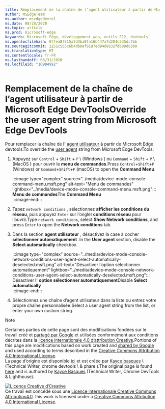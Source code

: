 ```yaml
---
title: Remplacement de la chaîne de l’agent utilisateur à partir de Microsoft Edge DevTools
author: MSEdgeTeam
ms.author: msedgedevrel
ms.date: 08/28/2020
ms.topic: article
ms.prod: microsoft-edge
keywords: Microsoft Edge, développement web, outils F12, devtools
ms.openlocfilehash: 0ffea8f515a2d4ba0fa16b447a7d204c335dc7bb
ms.sourcegitcommit: 1251c555c6b4db8ef8187ed94d8832fdb89d03b8
ms.translationtype: MT
ms.contentlocale: fr-FR
ms.lasthandoff: 08/31/2020
ms.locfileid: "10984992"
---
```

<!-- Copyright Kayce Basques 

   Licensed under the Apache License, Version 2.0 (the "License");
   you may not use this file except in compliance with the License.
   You may obtain a copy of the License at

       https://www.apache.org/licenses/LICENSE-2.0

   Unless required by applicable law or agreed to in writing, software
   distributed under the License is distributed on an "AS IS" BASIS,
   WITHOUT WARRANTIES OR CONDITIONS OF ANY KIND, either express or implied.
   See the License for the specific language governing permissions and
   limitations under the License.  -->





# <span data-ttu-id="2c732-103">Remplacement de la chaîne de l’agent utilisateur à partir de Microsoft Edge DevTools</span><span class="sxs-lookup"><span data-stu-id="2c732-103">Override the user agent string from Microsoft Edge DevTools</span></span>   



<span data-ttu-id="2c732-104">Pour remplacer la chaîne de l' [agent utilisateur][MDNUserAgent] à partir de Microsoft Edge devtools:</span><span class="sxs-lookup"><span data-stu-id="2c732-104">To override the [user agent][MDNUserAgent] string from Microsoft Edge DevTools:</span></span>  

1.  <span data-ttu-id="2c732-105">Appuyez sur `Control` + `Shift` + `P` \ (Windows \) ou `Command` + `Shift` + `P` \ (MacOS \) pour ouvrir le **menu de commandes**.</span><span class="sxs-lookup"><span data-stu-id="2c732-105">Press `Control`+`Shift`+`P` \(Windows\) or `Command`+`Shift`+`P` \(macOS\) to open the **Command Menu**.</span></span>  
    
    :::image type="complex" source="../media/device-mode-console-command-menu.msft.png" alt-text="Menu de commandes" lightbox="../media/device-mode-console-command-menu.msft.png":::
       <span data-ttu-id="2c732-107">**Menu de commandes**</span><span class="sxs-lookup"><span data-stu-id="2c732-107">The **Command Menu**</span></span>  
    :::image-end:::  
    
1.  <span data-ttu-id="2c732-108">Tapez `network conditions` , sélectionnez **afficher les conditions du réseau**, puis appuyez `Enter` sur l’onglet **conditions réseau** pour l’ouvrir.</span><span class="sxs-lookup"><span data-stu-id="2c732-108">Type `network conditions`, select **Show Network conditions**, and press `Enter` to open the **Network conditions** tab.</span></span>  
1.  <span data-ttu-id="2c732-109">Dans la section **agent utilisateur** , désactivez la case à cocher **sélectionner automatiquement** .</span><span class="sxs-lookup"><span data-stu-id="2c732-109">In the **User agent** section, disable the **Select automatically** checkbox.</span></span>  
    
    :::image type="complex" source="../media/device-mode-console-network-conditions-user-agent-select-automatically-deselected.msft.png" alt-text="Désactiver l’option sélectionner automatiquement" lightbox="../media/device-mode-console-network-conditions-user-agent-select-automatically-deselected.msft.png":::
       <span data-ttu-id="2c732-111">Désactiver l' **option sélectionner automatiquement**</span><span class="sxs-lookup"><span data-stu-id="2c732-111">Disable **Select automatically**</span></span>  
    :::image-end:::  
    
1.  <span data-ttu-id="2c732-112">Sélectionnez une chaîne d’agent utilisateur dans la liste ou entrez votre propre chaîne personnalisée.</span><span class="sxs-lookup"><span data-stu-id="2c732-112">Select a user agent string from the list, or enter your own custom string.</span></span>  
    
<!--  
## Feedback   


-->  

<!-- links -->  

[MDNUserAgent]: https://developer.mozilla.org/docs/Glossary/User_agent "Agent utilisateur | MDN"  

> [!NOTE]
> <span data-ttu-id="2c732-114">Certaines parties de cette page sont des modifications fondées sur le travail créé et [partagé par Google][GoogleSitePolicies] et utilisées conformément aux conditions décrites dans la [licence internationale 4,0 d’attribution Creative][CCA4IL].</span><span class="sxs-lookup"><span data-stu-id="2c732-114">Portions of this page are modifications based on work created and [shared by Google][GoogleSitePolicies] and used according to terms described in the [Creative Commons Attribution 4.0 International License][CCA4IL].</span></span>  
> <span data-ttu-id="2c732-115">La page d’origine est disponible [ici](https://developers.google.com/web/tools/chrome-devtools/device-mode/override-user-agent) et est créée par [Kayce basques][KayceBasques] \ (Technical Writer, chrome devtools \ & phare \).</span><span class="sxs-lookup"><span data-stu-id="2c732-115">The original page is found [here](https://developers.google.com/web/tools/chrome-devtools/device-mode/override-user-agent) and is authored by [Kayce Basques][KayceBasques] \(Technical Writer, Chrome DevTools \& Lighthouse\).</span></span>  

[![Licence Creative d’Creative][CCby4Image]][CCA4IL]  
<span data-ttu-id="2c732-117">Ce travail est concédé sous une [Licence internationale Creative Commons Attribution4.0][CCA4IL].</span><span class="sxs-lookup"><span data-stu-id="2c732-117">This work is licensed under a [Creative Commons Attribution 4.0 International License][CCA4IL].</span></span>  

[CCA4IL]: https://creativecommons.org/licenses/by/4.0  
[CCby4Image]: https://i.creativecommons.org/l/by/4.0/88x31.png  
[GoogleSitePolicies]: https://developers.google.com/terms/site-policies  
[KayceBasques]: https://developers.google.com/web/resources/contributors/kaycebasques  
